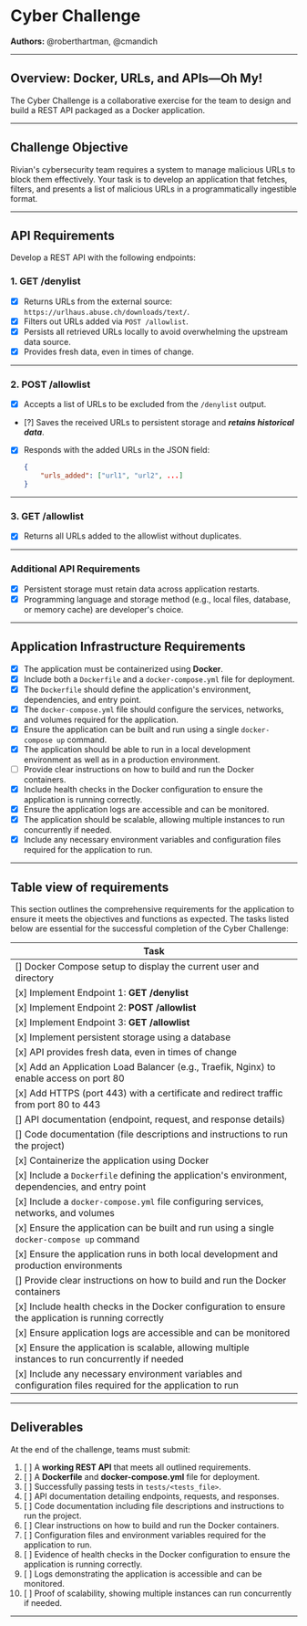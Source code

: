
# **Cyber Challenge**

**Authors:** @roberthartman, @cmandich

---

## **Overview: Docker, URLs, and APIs—Oh My!**
The Cyber Challenge is a collaborative exercise for the team to design and build a REST API packaged as a Docker application.

---

## **Challenge Objective**

Rivian's cybersecurity team requires a system to manage malicious URLs to block them effectively. Your task is to develop an application that fetches, filters, and presents a list of malicious URLs in a programmatically ingestible format.

---

## **API Requirements**

Develop a REST API with the following endpoints:

### **1. GET /denylist**
- [x] Returns URLs from the external source: `https://urlhaus.abuse.ch/downloads/text/`.
- [x] Filters out URLs added via `POST /allowlist`.
- [x] Persists all retrieved URLs locally to avoid overwhelming the upstream data source.
- [x] Provides fresh data, even in times of change.

---

### **2. POST /allowlist**
- [x] Accepts a list of URLs to be excluded from the `/denylist` output.
- [?] Saves the received URLs to persistent storage and **_retains historical data_**.
- [x] Responds with the added URLs in the JSON field:
  ```json
  {
      "urls_added": ["url1", "url2", ...]
  }
  ```

---

### **3. GET /allowlist**
- [x] Returns all URLs added to the allowlist without duplicates.

---

### **Additional API Requirements**
- [x] Persistent storage must retain data across application restarts.
- [x] Programming language and storage method (e.g., local files, database, or memory cache) are developer's choice.

---

## **Application Infrastructure Requirements**

- [x] The application must be containerized using **Docker**.
- [x] Include both a `Dockerfile` and a `docker-compose.yml` file for deployment.
- [x] The `Dockerfile` should define the application's environment, dependencies, and entry point.
- [x] The `docker-compose.yml` file should configure the services, networks, and volumes required for the application.
- [x] Ensure the application can be built and run using a single `docker-compose up` command.
- [x] The application should be able to run in a local development environment as well as in a production environment.
- [ ] Provide clear instructions on how to build and run the Docker containers.
- [x] Include health checks in the Docker configuration to ensure the application is running correctly.
- [x] Ensure the application logs are accessible and can be monitored.
- [x] The application should be scalable, allowing multiple instances to run concurrently if needed.
- [x] Include any necessary environment variables and configuration files required for the application to run.

---
## **Table view of requirements**
This section outlines the comprehensive requirements for the application to ensure it meets the objectives and functions as expected. The tasks listed below are essential for the successful completion of the Cyber Challenge:

| Task                                                                                                    |
|---------------------------------------------------------------------------------------------------------|
| [] Docker Compose setup to display the current user and directory                                          |
| [x] Implement Endpoint 1: **GET /denylist**                                                                 |
| [x] Implement Endpoint 2: **POST /allowlist**                                                               |
| [x] Implement Endpoint 3: **GET /allowlist**                                                                |
| [x] Implement persistent storage using a database                                                           |
| [x] API provides fresh data, even in times of change                                                        |
| [x] Add an Application Load Balancer (e.g., Traefik, Nginx) to enable access on port 80                     |
| [x] Add HTTPS (port 443) with a certificate and redirect traffic from port 80 to 443                        |
| [] API documentation (endpoint, request, and response details)                                             |
| [] Code documentation (file descriptions and instructions to run the project)                              |
| [x] Containerize the application using Docker                                                               |
| [x] Include a `Dockerfile` defining the application's environment, dependencies, and entry point            |
| [x] Include a `docker-compose.yml` file configuring services, networks, and volumes                         |
| [x] Ensure the application can be built and run using a single `docker-compose up` command                  |
| [x] Ensure the application runs in both local development and production environments                       |
| [] Provide clear instructions on how to build and run the Docker containers                                |
| [x] Include health checks in the Docker configuration to ensure the application is running correctly        |
| [x] Ensure application logs are accessible and can be monitored                                             |
| [x] Ensure the application is scalable, allowing multiple instances to run concurrently if needed           |
| [x] Include any necessary environment variables and configuration files required for the application to run |

---
## **Deliverables**

At the end of the challenge, teams must submit:

1. [ ] A **working REST API** that meets all outlined requirements.
2. [ ] A **Dockerfile** and **docker-compose.yml** file for deployment.
3. [ ] Successfully passing tests in `tests/<tests_file>`.
4. [ ] API documentation detailing endpoints, requests, and responses.
5. [ ] Code documentation including file descriptions and instructions to run the project.
6. [ ] Clear instructions on how to build and run the Docker containers.
7. [ ] Configuration files and environment variables required for the application to run.
8. [ ] Evidence of health checks in the Docker configuration to ensure the application is running correctly.
9. [ ] Logs demonstrating the application is accessible and can be monitored.
10. [ ] Proof of scalability, showing multiple instances can run concurrently if needed.

---
